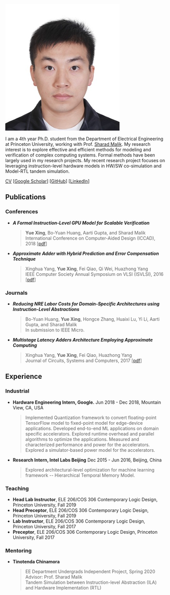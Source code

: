 ![profile-pic](img/YUEX-VISA.jpg)

I am a 4th year Ph.D. student from the Department of Electrical Engineering at Princeton University, working with Prof. [Sharad Malik](https://www.princeton.edu/~sharad/). 
My research interest is to explore effective and efficient methods for modeling and verification of complex computing systems. Formal methods have been largely used in my research projects. My recent research project focuses on leveraging instruction-level hardware models in HW/SW co-simulation and Model-RTL tandem simulation.  

[CV](/files/cv.pdf) 
\[[Google Scholar](https://scholar.google.com/citations?user=gPszBPMAAAAJ&hl=en&oi=ao)] 
\[[GitHub](https://github.com/yuex1994)] 
\[[LinkedIn](https://www.linkedin.com/in/yue-xing-8b893810b/)]

## Publications

### Conferences

-   **_A Formal Instruction-Level GPU Model for Scalable Verification_**
    > **Yue Xing**, Bo-Yuan Huang, Aarti Gupta, and Sharad Malik  
    > International Conference on Computer-Aided Design (ICCAD), 2018 
    > \[[pdf](/files/iccad18.pdf)]

-   **_Approximate Adder with Hybrid Prediction and Error Compensation Technique_**
    > Xinghua Yang, **Yue Xing**, Fei Qiao, Qi Wei, Huazhong Yang   
    > IEEE Computer Society Annual Symposium on VLSI (ISVLSI), 2016 
    > \[[pdf](/files/isvlsi16.pdf)]

### Journals

-   **_Reducing NRE Labor Costs for Domain-Specific Architectures using Instruction-Level Abstractions_**
    > Bo-Yuan Huang, **Yue Xing**, Hongce Zhang, Huaixi Lu, Yi Li, Aarti Gupta, and Sharad Malik  
    > In submission to IEEE Micro.

-   **_Multistage Latency Adders Architecture Employing Approximate Computing_**
    > Xinghua Yang, **Yue Xing**, Fei Qiao, Huazhong Yang  
    > Journal of Circuits, Systems and Computers, 2017 
    > \[[pdf](files/jcsc17.pdf)]

## Experience

### Industrial

-   **Hardware Engineering Intern, Google.**
    Jun 2018 - Dec 2018, Mountain View, CA, USA 
    > Implemented Quantization framework to convert floating-point TensorFlow model to fixed-point model for edge-device applications. 
    > Developed end-to-end ML applications on domain specific accelerators.
    > Explored runtime overhead and parallel algorithms to optimize the applications. 
    > Measured and characterized performance and power for the accelerators.
    > Explored a simulator-based power model for the accelerators. 

-   **Research Intern, Intel Labs Beijing**
    Dec 2015 - Jun 2016, Beijing, China 
    > Explored architectural-level optimization for machine learning framework -- Hierarchical Temporal Memory Model.

### Teaching

-   **Head Lab Instructor**, ELE 206/COS 306 Contemporary Logic Design, Princeton University, Fall 2019
-   **Head Preceptor**, ELE 206/COS 306 Contemporary Logic Design, Princeton University, Fall 2019
-   **Lab Instructor**, ELE 206/COS 306 Contemporary Logic Design, Princeton University, Fall 2017
-   **Preceptor**, ELE 206/COS 306 Contemporary Logic Design, Princeton University, Fall 2017

### Mentoring

-   **Tinotenda Chinamora**
    > EE Department Undergrads Independent Project, Spring 2020   
    > Advisor: Prof. Sharad Malik  
    > Tandem Simulation between Instruction-level Abstraction (ILA) and Hardware Implementation (RTL)  

